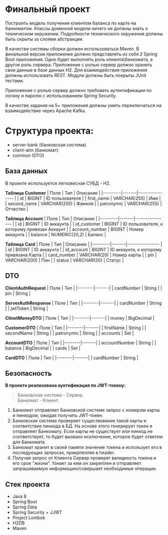 <h1>Финальный проект</h1>

Построить модель получения клиентом баланса по карте на банкоматом. Классы доменной модели ничего не должны знать о техническом окружении. Подробности технического окружения должны быть скрыты за слоями абстракции.

В качестве системы сборки должен использоваться Maven. В финальной версии приложение должно представлять из себя 2 Spring Boot приложения. Одно будет выполнять роль клиента\банкомата, а другое роль сервера. Приложение с ролью сервер должно хранить свои данные в базе данных H2. Для взаимодействия приложения должны использовать REST. Модули должны быть покрыты JUnit тестами.

Приложение с ролью сервер должно требовать аутентификации по логину и паролю с использованием Spring Security.

В качестве задания на 5+ приложения должны уметь переключаться на взаимодействие через Apache Kafka.

# Структура проекта:
* server-bank (банковская система)
* client-atm (банкомат)
* common (DTO)

## База данных
В проекте используется легковесная СУБД - H2.

**Таблица Customer**
| Поле   | Тип    |  Описание          |
|---------|-------|----------------    |
| id      | BIGINT | ID пользователя   | 
| first_name | VARCHAR(255) | Имя      |
| second_name | VARCHAR(255) | Фамиля  | 
| patronymic | VARCHAR(255) | Отчество |

**Таблица Account**
| Поле   | Тип    |  Описание          |
|---------|-------|----------------    |
| id      | BIGINT | ID аккаунта   | 
| id_customer | BIGINT | ID пользователя, к которому привязан Аккаунт |
| account_number | BIGINT | Номер аккаунта  | 
| balance | NUMERIC(20,2) | Баланс |

**Таблица Card**
| Поле   | Тип    |  Описание          |
|---------|-------|----------------    |
| id      | BIGINT | ID аккаунта   | 
| id_account | BIGINT | ID аккаунта, к которому привязана Карта |
| card_number | VARCHAR(20) | Номер карты  | 
| pin | VARCHAR(200) | Пин |
| status | VARCHAR(20) | Статус |

## DTO

**ClientAuthRequest**
| Поле  | Тип  |
|--------|-------|
| cardNumber | String |
| pin    | String |

**ServerAuthResponse**
| Поле  | Тип  |
|--------|-------|
| cardNumber | String |
| jwtToken    | String |

**ClinetMoneyDTO**
| Поле  | Тип  |
|--------|-------|
| money | BigDecimal |

**CustomerDTO**
| Поле  | Тип  |
|--------|-------|
| firstName | String |
| secondName    | String |
| patronymic | String |
| accounts    | Set<AccountDTO> |
  
  
**AccountDTO**
| Поле  | Тип  |
|--------|-------|
| accountNumber | String |
| balance    | BigDecimal |
| cards | Set<CardDTO> |
  
 **CardDTO**
| Поле  | Тип  |
|--------|-------|
| cardNumber | String |

## Безопасность
**В проекте реализована ауетификация по JWT-токену:**
  > Банковская система - Сервер. <br>
  > Банкомат - Клиент.
  
1. Банкомат отправляет Банковской системе запрос с номером карты и пинкодом, ожидая получить JWT-токен. 
2. Банковская система проверяет существование такой карты и соответствие пинкода в БД. На основе этого генерирует токен и отправляет Банкомату. Если карты не существует или пинкод не соответствует, то будет вызвано исключение, которое будет ответом для Банкомата. 
3. Банкомат хранит в своей памяти значение токена и использует его в последующих запросах, прикрпепляя в header.
4. Получая запрос от Клиента Сервер проверят валидность токена и его срок "жизни". Узнает за кем он закреплен и отправляет запрашиваемую информацию/совершает необходимые операции.
    
## Стек проекта
  * Java 8
  * Spring Boot
  * Spring Data
  * Spring Security + JJWT 
  * Project Lombok
  * H2DB
  * Maven

  








